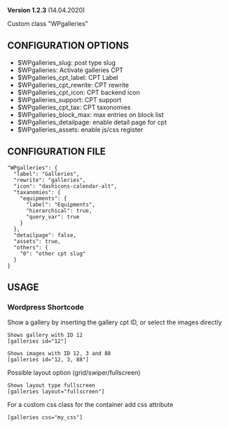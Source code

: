 **Version 1.2.3** (14.04.2020)

Custom class "WPgalleries"

## CONFIGURATION OPTIONS
* $WPgalleries_slug: post type slug
* $WPgalleries: Activate galleries CPT
* $WPgalleries_cpt_label: CPT Label
* $WPgalleries_cpt_rewrite: CPT rewrite
* $WPgalleries_cpt_icon: CPT backend icon
* $WPgalleries_support: CPT support
* $WPgalleries_cpt_tax: CPT taxonomies
* $WPgalleries_block_max: max entries on block list
* $WPgalleries_detailpage: enable detail page for cpt
* $WPgalleries_assets: enable js/css register

## CONFIGURATION FILE
```
"WPgalleries": {
  "label": "Galleries",
  "rewrite": "galleries",
  "icon": "dashicons-calendar-alt",
  "taxanomies": {
    "equipments": {
      "label": "Equipments",
      "hierarchical": true,
      "query_var": true
    }
  },
  "detailpage": false,
  "assets": true,
  "others": {
    "0": "other cpt slug"
  }
}
```

## USAGE
### Wordpress Shortcode
Show a gallery by inserting the gallery cpt ID, or select the images directly
```
Shows gallery with ID 12
[galleries id="12"]

Shows images with ID 12, 3 and 88
[galleries id="12, 3, 88"]
```

Possible layout option (grid/swiper/fullscreen)
```
Shows layout type fullscreen
[galleries layout="fullscreen"]
```

For a custom css class for the container add css attribute
```
[galleries css="my_css"]
```

